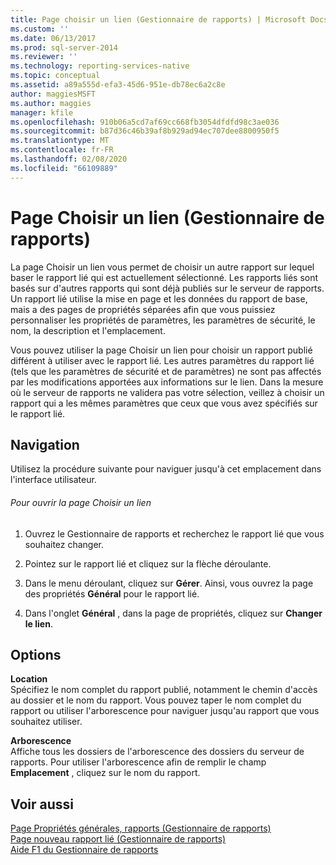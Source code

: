 ```yaml
---
title: Page choisir un lien (Gestionnaire de rapports) | Microsoft Docs
ms.custom: ''
ms.date: 06/13/2017
ms.prod: sql-server-2014
ms.reviewer: ''
ms.technology: reporting-services-native
ms.topic: conceptual
ms.assetid: a89a555d-efa3-45d6-951e-db78ec6a2c8e
author: maggiesMSFT
ms.author: maggies
manager: kfile
ms.openlocfilehash: 910b06a5cd7af69cc668fb3054dfdfd98c3ae036
ms.sourcegitcommit: b87d36c46b39af8b929ad94ec707dee8800950f5
ms.translationtype: MT
ms.contentlocale: fr-FR
ms.lasthandoff: 02/08/2020
ms.locfileid: "66109889"
---
```

# <a name="choose-link-page-report-manager"></a>Page Choisir un lien (Gestionnaire de rapports)
  La page Choisir un lien vous permet de choisir un autre rapport sur lequel baser le rapport lié qui est actuellement sélectionné. Les rapports liés sont basés sur d'autres rapports qui sont déjà publiés sur le serveur de rapports. Un rapport lié utilise la mise en page et les données du rapport de base, mais a des pages de propriétés séparées afin que vous puissiez personnaliser les propriétés de paramètres, les paramètres de sécurité, le nom, la description et l'emplacement.  
  
 Vous pouvez utiliser la page Choisir un lien pour choisir un rapport publié différent à utiliser avec le rapport lié. Les autres paramètres du rapport lié (tels que les paramètres de sécurité et de paramètres) ne sont pas affectés par les modifications apportées aux informations sur le lien. Dans la mesure où le serveur de rapports ne validera pas votre sélection, veillez à choisir un rapport qui a les mêmes paramètres que ceux que vous avez spécifiés sur le rapport lié.  
  
## <a name="navigation"></a>Navigation  
 Utilisez la procédure suivante pour naviguer jusqu'à cet emplacement dans l'interface utilisateur.  
  
###### <a name="to-open-the-choose-link-page"></a>Pour ouvrir la page Choisir un lien  
  
1.  Ouvrez le Gestionnaire de rapports et recherchez le rapport lié que vous souhaitez changer.  
  
2.  Pointez sur le rapport lié et cliquez sur la flèche déroulante.  
  
3.  Dans le menu déroulant, cliquez sur **Gérer**. Ainsi, vous ouvrez la page des propriétés **Général** pour le rapport lié.  
  
4.  Dans l'onglet **Général** , dans la page de propriétés, cliquez sur **Changer le lien**.  
  
## <a name="options"></a>Options  
 **Location**  
 Spécifiez le nom complet du rapport publié, notamment le chemin d'accès au dossier et le nom du rapport. Vous pouvez taper le nom complet du rapport ou utiliser l'arborescence pour naviguer jusqu'au rapport que vous souhaitez utiliser.  
  
 **Arborescence**  
 Affiche tous les dossiers de l'arborescence des dossiers du serveur de rapports. Pour utiliser l'arborescence afin de remplir le champ **Emplacement** , cliquez sur le nom du rapport.  
  
## <a name="see-also"></a>Voir aussi  
 [Page Propriétés générales, rapports &#40;Gestionnaire de rapports&#41;](../../2014/reporting-services/general-properties-page-reports-report-manager.md)   
 [Page nouveau rapport lié &#40;Gestionnaire de rapports&#41;](../../2014/reporting-services/new-linked-report-page-report-manager.md)   
 [Aide F1 du Gestionnaire de rapports](../../2014/reporting-services/report-manager-f1-help.md)  
  
  
